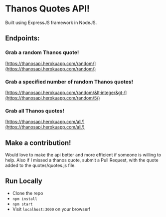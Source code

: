 # Thanos Quotes API!

Built using ExpressJS framework in NodeJS.

## Endpoints:

### Grab a random Thanos quote!
[https://thanosapi.herokuapp.com/random/](https://thanosapi.herokuapp.com/random/)

### Grab a specified number of random Thanos quotes!
[https://thanosapi.herokuapp.com/random/&lt;integer&gt;/](https://thanosapi.herokuapp.com/random/5/)

### Grab all Thanos quotes!
[https://thanosapi.herokuapp.com/all/](https://thanosapi.herokuapp.com/all/)

## Make a contribution!

Would love to make the api better and more efficient if someone is willing to help. Also if I missed a thanos quote, submit a Pull Request, with the quote added to the quotes/quotes.js file.

## Run Locally
* Clone the repo
* `npm install`
* `npm start`
* Visit `localhost:3000` on your browser!
